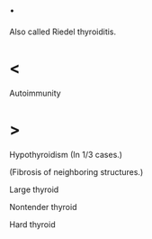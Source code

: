 # .

Also called Riedel thyroiditis.

# <

Autoimmunity

# >

Hypothyroidism
(In 1/3 cases.)

(Fibrosis of neighboring structures.)

Large thyroid

Nontender thyroid

Hard thyroid
